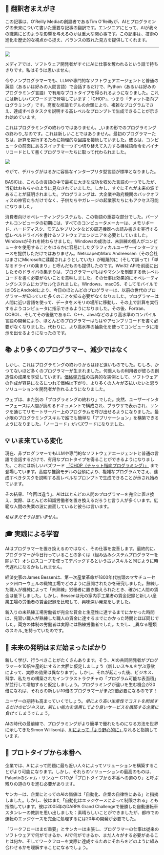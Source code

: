 ## 📝 翻訳者まえがき

この記事は、O'Reilly Mediaの創設者であるTim O'Reillyが、AIとプログラミングの未来について書いた重要な記事の翻訳です。エンジニアにとって、AIが我々の職業にどのような影響を与えるのかは重大な関心事です。この記事は、技術の進化を歴史的な視点から捉え、バランスの取れた見方を提供してくれます。

---



![](https://www.oreilly.com/radar/wp-content/uploads/sites/3/2019/06/binary-1187198_1920_crop-cf3ecf0e521f99a1bb5c5565755c9c4d-1.jpg)

メディアでは、ソフトウェア開発者がすぐにAIに仕事を奪われるという話で持ちきりです。私はそうは思いません。


今やノンプログラマーでも、LLMや専門的なソフトウェアエージェントと普通の英語（あるいは好みの人間言語）で会話するだけで、Python（あるいは好みのプログラミング言語）で有用なプロトタイプを得られるようになりました。これには新しいバズワードまで登場しています：「CHOP」、つまり「チャット指向プログラミング」です。高度な推論モデルの台頭により、複雑なプログラムでさえ、達成すべきタスクを説明する高レベルなプロンプトで生成できることが示され始めています。

これはプログラミングの終わりではありません。_いまの形でのプログラミングの終わり_なのです。これは新しいことではありません。最初のプログラマーたちは、計算を実行するために物理的な回路を接続していました。彼らは、コンピュータの前面にあるスイッチを一つずつ切り替えて入力する機械語命令をバイナリコードとして書くプログラマーたちに取って代わられました。

![](https://lh7-rt.googleusercontent.com/docsz/AD_4nXejsM5yzCqoHZSsehSWg9LHYx78MVpO7ZQDpbhGw6xG80pd26WjlTZlZHM0t6cJ_aQykM5S5qHIlKbooVwbLC6Ku4GoXiqr46boVqZjQ4QCt9II029eQOPAnBCLwv1RVU8YP-WN?key=nW8wXavQ_8H5WmorYl1Amm3y)

やがて、デバッグがはるかに容易なインタープリタ型言語が標準となりました。

BASICは、これらの言語の中で最初に大きな成功を収めた言語の一つでしたが、当初はおもちゃのように見なされていました。しかし、すぐにそれが未来の波であることが証明されました。プログラミングは、大企業や政府機関のバックオフィスの神官たちだけでなく、子供たちやガレージの起業家たちにもアクセス可能になりました。

消費者向けオペレーティングシステムも、この物語の重要な部分でした。パーソナルコンピュータの初期には、すべてのコンピュータメーカーは、メモリボード、ハードディスク、モデムやプリンタなどの周辺機器への読み書きを実行する低レベルドライバを書けるソフトウェアエンジニアを必要としていました。Windowsがそれを終わらせました。Windowsの成功は、未訓練の個人がコンピュータを使用することをはるかに容易にしたグラフィカルユーザーインターフェースを提供しただけではありません。NetscapeのMarc Andreessen（その会社はまさにMicrosoftに蹂躙されようとしていた）が軽蔑的に（そして誤って）「単なるドライバの集まり」と呼んだものも提供したのです。Win32 APIを前面に出したそのドライバの集まりは、プログラマーがもはやマシンを制御する低レベルコードを書く必要がないことを意味しました。その仕事は効果的にオペレーティングシステムにカプセル化されました。Windows、macOS、そしてモバイルではiOSとAndroidにより、今日のほとんどのプログラマーは、以前の世代のプログラマーが知っていた多くのことを知る必要がなくなりました。プログラマーは人間に近い言語を使って、データをメモリの場所に移動し、その上で計算を実行するようコンピュータに指示できるようになりました。その後、Fortran、COBOL、そしてその後継であるC、C++、Javaなどのより高水準のコンパイル言語の開発により、ほとんどのプログラマーはもはやアセンブリコードを書く必要がなくなりました。代わりに、より高水準の抽象化を使ってコンピュータに指示を出せるようになったのです。

## 📚 より多くのプログラマー、減少ではなく

しかし、これはプログラミングの終わりからはほど遠いものでした。むしろ、かつてないほど多くのプログラマーが生まれました。何億人もの利用者が彼らの創造性の成果を享受しています。[価格弾力性](https://www.investopedia.com/terms/p/priceelasticity.asp)の古典的な実例として、ソフトウェアの作成が容易になるにつれて価格は下がり、より多くの人々が支払いたいと思うソリューションを開発者が作れるようになりました。

ウェブは、また別の「プログラミングの終わり」でした。突然、ユーザーインターフェースは人間が読めるドキュメントで構成され、ブラウザで表示され、リンクを通じてリモートサーバー上のプログラムを呼び出せるようになりました。最小限のプログラミングスキルで誰でも簡単な「アプリケーション」を構築できるようになりました。「ノーコード」がバズワードになりました。

## 💡 いま来ている変化

現在、非プログラマーでもLLMや専門的なソフトウェアエージェントと普通の言語で会話するだけで、有用なプロトタイプを得ることができるようになりました。これには新しいバズワード [「CHOP（チャット指向プログラミング）」](https://sourcegraph.com/blog/chat-oriented-programming-in-action) まで登場しています。高度な推論モデルの台頭により、複雑なプログラムでさえ、達成すべきタスクを説明する高レベルなプロンプトで生成できることが示され始めています。

その結果、「今回は違う」、AIはほとんどの人間のプログラマーを完全に置き換え、実際、ほとんどの知識労働者を置き換えるだろうと言う人が多くいます。広範な人間の失業の波に直面していると彼らは言います。

_私はまだそうは思いません_。

## 🎓 実践による学習

AIはプログラマーを置き換えるのではなく、その仕事を変革します。最終的に、プログラマーが今日行っていることの多くは（組み込みシステムプログラマーを除いて）オシロスコープを使ってデバッグするという古いスキルと同じように時代遅れになるかもしれません。

経済史家のJames Bessenは、第一次産業革命が1800年代初頭のマサチューセッツ州ローウェルの織物工場でどのように展開されたかを研究しました。熟練した職人が機械によって「未熟練」労働者に置き換えられたとき、確かに人間の賃金は低下しました。しかし、Bessenは元の家内手工業者の賃金記録と新しい産業工場の労働者の賃金記録を比較して、興味深い発見をしました。

新入りの未熟練工場労働者が完全な賃金と生産性に達するまでにかかった時間は、見習い職人が熟練した職人の賃金に達するまでにかかった時間とほぼ同じでした。両方の体制の労働者は実際には熟練労働者でした。ただし、_異なる種類のスキル_を持っていたのです。

## 🚀 未来の発明はまだ始まったばかり

新しく学び、行うべきことがたくさんあります。そう、AIの共同開発者がプログラマーを10倍生産的にすると大胆に仮定しましょう（新しいスキルを学ぶ意欲によって、実際の効果は異なります）。しかし、それが起こった後、ビジネス、科学、私たちの構築されたインフラストラクチャの「プログラム可能な表面積」が並行して増加すると仮定しましょう。プログラミングが違いを生む機会が20倍になれば、それらの新しい10倍のプログラマーがまだ2倍必要になるのです！

ユーザーの期待も高まっていくでしょう。_単により高い生産性でコストを削減するだけのビジネスは、新しい能力を活用してより良いサービスを構築する企業に負けてしまうでしょう_。

AIの時代の最前線で、プログラミングがより簡単で優れたものになる方法を世界に示してきたSimon Willisonは、[AIによって「より野心的に」](https://simonwillison.net/2023/Mar/27/ai-enhanced-development/)なれると指摘しています。

## 🔄 プロトタイプから本番へ

企業では、AIによって問題に最も近い人々によってソリューションを構築することがより可能になります。しかし、それらのソリューションの最高のものは、Palantirのシャム・サンカー CTOが「プロトタイプから本番への道のり」と呼ぶ残りの道のりを進む必要があります。

サンカーは、企業にとってのAIの価値は「自動化、企業の自律性にある」と指摘しました。しかし、彼はまた「自動化はエッジケースによって制限される」とも指摘しています。彼は2005年のDARPA Grand Challengeで優勝した自動運転車スタンレーの教訓を思い出しました：素晴らしいことができましたが、都市での運転のエッジケースを完全に処理するには20年の開発が必要でした。

「ワークフローはまだ重要」とサンカーは主張し、プログラマーの仕事は従来のソフトウェアで何ができるか、AIで何ができるか、まだ人々がする必要があることは何か、そしてワークフローを実際に達成するためにそれらをどのように組み合わせるかを理解することになるでしょう。